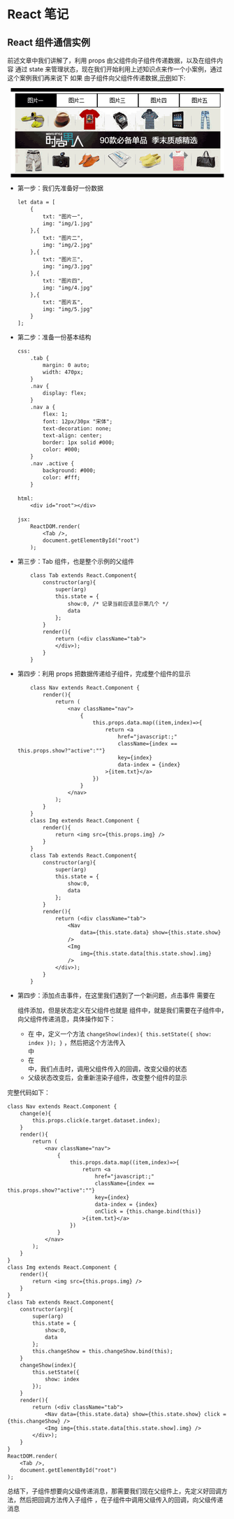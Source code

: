 # React 笔记

## React 组件通信实例
前述文章中我们讲解了，利用 props 由父组件向子组件传递数据，以及在组件内容 通过 state 来管理状态，现在我们开始利用上述知识点来作一个小案例，通过这个案例我们再来说下 如果 由子组件向父组件传递数据,[示例](index.html)如下:

<img src="img.gif" style="display: block; margin:0 auto;">

- 第一步：我们先准备好一份数据

	```
	let data = [
		{
			txt: "图片一",
			img: "img/1.jpg"
		},{
			txt: "图片二",
			img: "img/2.jpg"
		},{
			txt: "图片三",
			img: "img/3.jpg"
		},{
			txt: "图片四",
			img: "img/4.jpg"
		},{
			txt: "图片五",
			img: "img/5.jpg"
		}
	];
	```

- 第二步：准备一份基本结构
	
	```
	css:
		.tab {
			margin: 0 auto;
			width: 470px;
		}
		.nav {
			display: flex;
		}
		.nav a {
			flex: 1;
			font: 12px/30px "宋体";
			text-decoration: none;
			text-align: center;
			border: 1px solid #000;
			color: #000;
		}
		.nav .active {
			background: #000;
			color: #fff;
		}

	html:
		<div id="root"></div>

	jsx:
		ReactDOM.render(
			<Tab />,
			document.getElementById("root")
		);	
	```

- 第三步：Tab 组件，也是整个示例的父组件

	```
		class Tab extends React.Component{
			constructor(arg){
				super(arg)
				this.state = {
					show:0, /* 记录当前应该显示第几个 */
					data
				};
			}
			render(){
				return (<div className="tab">					
				</div>);
			}
		}
	```

- 第四步：利用 props 把数据传递给子组件，完成整个组件的显示 	

	```
		class Nav extends React.Component {
			render(){
				return (
					<nav className="nav">
						{
							this.props.data.map((item,index)=>{
								return <a 
									href="javascript:;" 
									className={index == this.props.show?"active":""} 
									key={index}
									data-index = {index}
								>{item.txt}</a>
							})
						}
					</nav>
				);
			}
		}
		class Img extends React.Component {
			render(){
				return <img src={this.props.img} />
			}
		}
		class Tab extends React.Component{
			constructor(arg){
				super(arg)
				this.state = {
					show:0,
					data
				};
			}
			render(){
				return (<div className="tab">
					<Nav 
						data={this.state.data} show={this.state.show}
					/>
					<Img 
						img={this.state.data[this.state.show].img} 
					/>
				</div>);
			}
		}
	```

- 第四步：添加点击事件，在这里我们遇到了一个新问题，点击事件 需要在 <Nav />组件添加，但是状态定义在父组件也就是 <Tab /> 组件中，就是我们需要在子组件中，向父组件传递消息，具体操作如下：
	
	- 在 <Tab />中，定义一个方法 `changeShow(index){
		this.setState({
			show: index
		});
	}` ，然后把这个方法传入 <Nav />中
	- 在 <Nav /> 中，我们点击时，调用父组件传入的回调，改变父级的状态
	- 父级状态改变后，会重新渲染子组件，改变整个组件的显示

完整代码如下：	

```
class Nav extends React.Component {
	change(e){
		this.props.click(e.target.dataset.index);
	}
	render(){
		return (
			<nav className="nav">
				{
					this.props.data.map((item,index)=>{
						return <a 
							href="javascript:;" 
							className={index == this.props.show?"active":""} 
							key={index}
							data-index = {index}
							onClick = {this.change.bind(this)} 
						>{item.txt}</a>
					})
				}
			</nav>
		);
	}
}
class Img extends React.Component {
	render(){
		return <img src={this.props.img} />
	}
}
class Tab extends React.Component{
	constructor(arg){
		super(arg)
		this.state = {
			show:0,
			data
		};
		this.changeShow = this.changeShow.bind(this);
	}
	changeShow(index){
		this.setState({
			show: index
		});
	}
	render(){
		return (<div className="tab">
			<Nav data={this.state.data} show={this.state.show} click = {this.changeShow} />
			<Img img={this.state.data[this.state.show].img} />
		</div>);
	}
}
ReactDOM.render(
	<Tab />,
	document.getElementById("root")
);	
```

总结下，子组件想要向父级传递消息，那需要我们现在父组件上，先定义好回调方法，然后把回调方法传入子组件 ，在子组件中调用父级传入的回调，向父级传递消息





